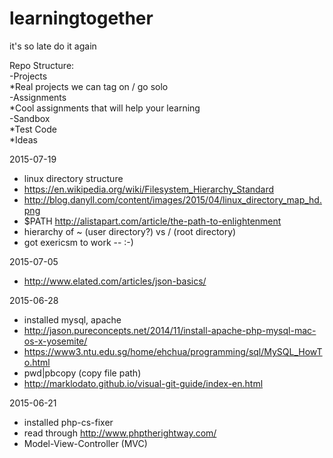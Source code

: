 # learningtogether
it's so late
do it again

Repo Structure:  
-Projects  
  *Real projects we can tag on / go solo  
-Assignments  
  *Cool assignments that will help your learning  
-Sandbox  
  *Test Code  
  *Ideas  

2015-07-19
- linux directory structure
- https://en.wikipedia.org/wiki/Filesystem_Hierarchy_Standard
- http://blog.danyll.com/content/images/2015/04/linux_directory_map_hd.png
- $PATH http://alistapart.com/article/the-path-to-enlightenment
- hierarchy of ~ (user directory?) vs / (root directory)
- got exericsm to work -- :-)

2015-07-05
- http://www.elated.com/articles/json-basics/

2015-06-28
- installed mysql, apache
- http://jason.pureconcepts.net/2014/11/install-apache-php-mysql-mac-os-x-yosemite/
- https://www3.ntu.edu.sg/home/ehchua/programming/sql/MySQL_HowTo.html
- pwd|pbcopy (copy file path)
- http://marklodato.github.io/visual-git-guide/index-en.html

2015-06-21
- installed php-cs-fixer
- read through http://www.phptherightway.com/
- Model-View-Controller (MVC)
